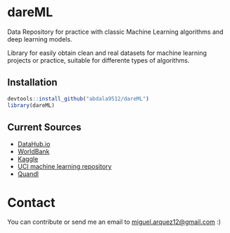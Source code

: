 # dareML

Data Repository for practice with classic Machine Learning algorithms and deep learning models.

Library for easily obtain clean and real datasets for machine learning projects or practice, suitable for differente types of algorithms.

## Installation

```r
devtools::install_github("abdala9512/dareML")
library(dareML)
```

## Current Sources

* [DataHub.io](https://datahub.io/)
* [WorldBank](https://databank.worldbank.org/home.aspx)
* [Kaggle](https://www.kaggle.com/)
* [UCI machine learning repository](https://archive.ics.uci.edu/ml/index.php)
* [Quandl](https://www.quandl.com/tools/api)


# Contact
You can contribute or send me an email to miguel.arquez12@gmail.com :)
